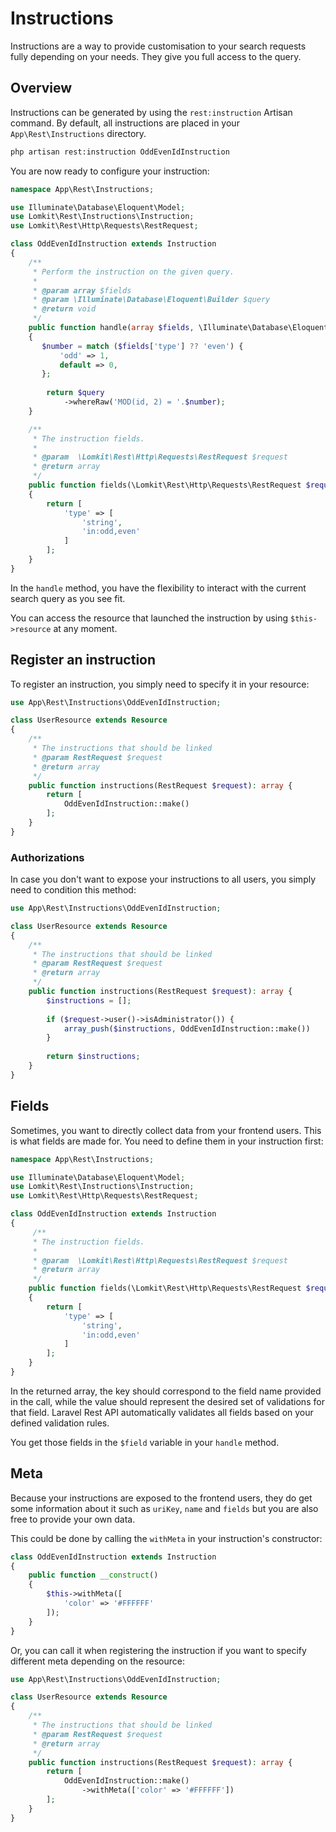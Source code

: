 # Instructions

Instructions are a way to provide customisation to your search requests fully depending on your needs. They give you full access to the query.

## Overview

Instructions can be generated by using the `rest:instruction` Artisan command. By default, all instructions are placed in your `App\Rest\Instructions` directory.

```bash
php artisan rest:instruction OddEvenIdInstruction
```

You are now ready to configure your instruction:

```php
namespace App\Rest\Instructions;

use Illuminate\Database\Eloquent\Model;
use Lomkit\Rest\Instructions\Instruction;
use Lomkit\Rest\Http\Requests\RestRequest;

class OddEvenIdInstruction extends Instruction
{
    /**
     * Perform the instruction on the given query.
     *
     * @param array $fields
     * @param \Illuminate\Database\Eloquent\Builder $query
     * @return void
     */
    public function handle(array $fields, \Illuminate\Database\Eloquent\Builder $query)
    {
       $number = match ($fields['type'] ?? 'even') {
           'odd' => 1,
           default => 0,
       };
        
        return $query
            ->whereRaw('MOD(id, 2) = '.$number);
    }

    /**
     * The instruction fields.
     *
     * @param  \Lomkit\Rest\Http\Requests\RestRequest $request
     * @return array
     */
    public function fields(\Lomkit\Rest\Http\Requests\RestRequest $request): array
    {
        return [
            'type' => [
                'string',
                'in:odd,even'
            ]
        ];
    }
}
```

In the `handle` method, you have the flexibility to interact with the current search query as you see fit.

You can access the resource that launched the instruction by using `$this->resource` at any moment.

## Register an instruction

To register an instruction, you simply need to specify it in your resource:

```php
use App\Rest\Instructions\OddEvenIdInstruction;

class UserResource extends Resource
{
    /**
     * The instructions that should be linked
     * @param RestRequest $request
     * @return array
     */
    public function instructions(RestRequest $request): array {
        return [
            OddEvenIdInstruction::make()
        ];
    }
}
```

### Authorizations

In case you don't want to expose your instructions to all users, you simply need to condition this method:

```php
use App\Rest\Instructions\OddEvenIdInstruction;

class UserResource extends Resource
{
    /**
     * The instructions that should be linked
     * @param RestRequest $request
     * @return array
     */
    public function instructions(RestRequest $request): array {
        $instructions = [];
        
        if ($request->user()->isAdministrator()) {
            array_push($instructions, OddEvenIdInstruction::make())
        }
    
        return $instructions;
    }
}
```

## Fields

Sometimes, you want to directly collect data from your frontend users. This is what fields are made for. You need to define them in your instruction first:

```php
namespace App\Rest\Instructions;

use Illuminate\Database\Eloquent\Model;
use Lomkit\Rest\Instructions\Instruction;
use Lomkit\Rest\Http\Requests\RestRequest;

class OddEvenIdInstruction extends Instruction
{
     /**
     * The instruction fields.
     *
     * @param  \Lomkit\Rest\Http\Requests\RestRequest $request
     * @return array
     */
    public function fields(\Lomkit\Rest\Http\Requests\RestRequest $request)
    {
        return [
            'type' => [
                'string',
                'in:odd,even'
            ]
        ];
    }
}
```

In the returned array, the key should correspond to the field name provided in the call, while the value should represent the desired set of validations for that field. Laravel Rest API automatically validates all fields based on your defined validation rules.

You get those fields in the `$field` variable in your `handle` method.

## Meta

Because your instructions are exposed to the frontend users, they do get some information about it such as `uriKey`, `name` and `fields` but you are also free to provide your own data.

This could be done by calling the `withMeta` in your instruction's constructor:

```php
class OddEvenIdInstruction extends Instruction
{
    public function __construct()
    {
        $this->withMeta([
            'color' => '#FFFFFF'
        ]);
    }
}
```

Or, you can call it when registering the instruction if you want to specify different meta depending on the resource:

```php
use App\Rest\Instructions\OddEvenIdInstruction;

class UserResource extends Resource
{
    /**
     * The instructions that should be linked
     * @param RestRequest $request
     * @return array
     */
    public function instructions(RestRequest $request): array {
        return [
            OddEvenIdInstruction::make()
                ->withMeta(['color' => '#FFFFFF'])
        ];
    }
}
```
